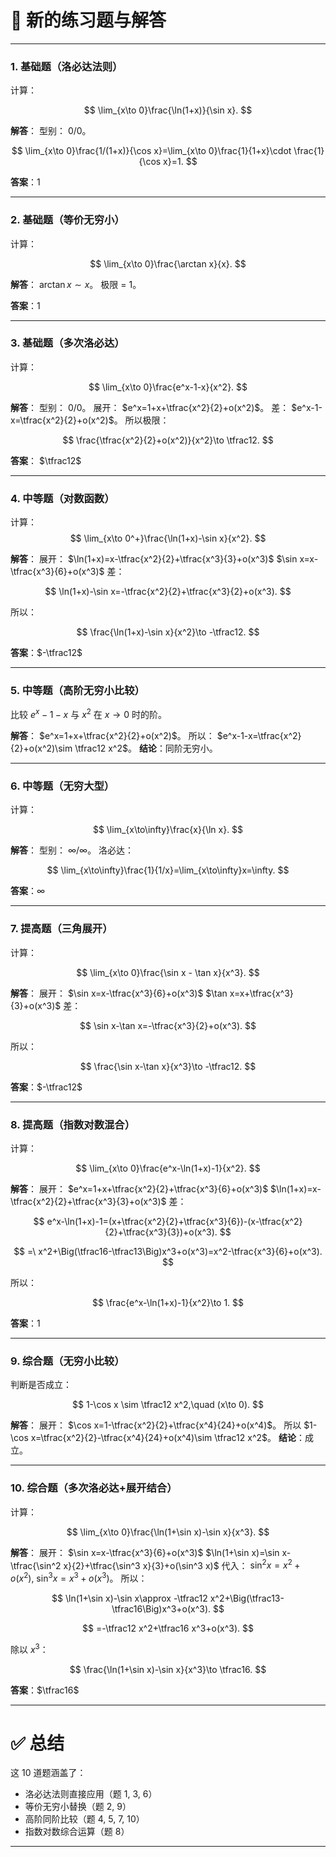 
# 📘 新的练习题与解答

---

### 1. 基础题（洛必达法则）

计算：

$$
\lim_{x\to 0}\frac{\ln(1+x)}{\sin x}.
$$

**解答**：
型别： $0/0$。

$$
\lim_{x\to 0}\frac{1/(1+x)}{\cos x}=\lim_{x\to 0}\frac{1}{1+x}\cdot \frac{1}{\cos x}=1.
$$

**答案**：1

---

### 2. 基础题（等价无穷小）

计算：

$$
\lim_{x\to 0}\frac{\arctan x}{x}.
$$

**解答**：
$\arctan x \sim x$。
极限 = 1。

**答案**：1

---

### 3. 基础题（多次洛必达）

计算：

$$
\lim_{x\to 0}\frac{e^x-1-x}{x^2}.
$$

**解答**：
型别： $0/0$。
展开： $e^x=1+x+\tfrac{x^2}{2}+o(x^2)$。
差： $e^x-1-x=\tfrac{x^2}{2}+o(x^2)$。
所以极限：

$$
\frac{\tfrac{x^2}{2}+o(x^2)}{x^2}\to \tfrac12.
$$

**答案**： $\tfrac12$

---

### 4. 中等题（对数函数）

计算：
$$
\lim_{x\to 0^+}\frac{\ln(1+x)-\sin x}{x^2}.
$$

**解答**：
展开：
$\ln(1+x)=x-\tfrac{x^2}{2}+\tfrac{x^3}{3}+o(x^3)$
$\sin x=x-\tfrac{x^3}{6}+o(x^3)$
差：

$$
\ln(1+x)-\sin x=-\tfrac{x^2}{2}+\tfrac{x^3}{2}+o(x^3).
$$

所以：

$$
\frac{\ln(1+x)-\sin x}{x^2}\to -\tfrac12.
$$

**答案**：$-\tfrac12$

---

### 5. 中等题（高阶无穷小比较）

比较 $e^x-1-x$ 与 $x^2$ 在 $x\to 0$ 时的阶。

**解答**：
$e^x=1+x+\tfrac{x^2}{2}+o(x^2)$。
所以： $e^x-1-x=\tfrac{x^2}{2}+o(x^2)\sim \tfrac12 x^2$。
**结论**：同阶无穷小。

---

### 6. 中等题（无穷大型）

计算：

$$
\lim_{x\to\infty}\frac{x}{\ln x}.
$$

**解答**：
型别： $\infty/\infty$。
洛必达：

$$
\lim_{x\to\infty}\frac{1}{1/x}=\lim_{x\to\infty}x=\infty.
$$

**答案**：$\infty$

---

### 7. 提高题（三角展开）

计算：

$$
\lim_{x\to 0}\frac{\sin x - \tan x}{x^3}.
$$

**解答**：
展开：
$\sin x=x-\tfrac{x^3}{6}+o(x^3)$
$\tan x=x+\tfrac{x^3}{3}+o(x^3)$
差：

$$
\sin x-\tan x=-\tfrac{x^3}{2}+o(x^3).
$$

所以：

$$
\frac{\sin x-\tan x}{x^3}\to -\tfrac12.
$$

**答案**：$-\tfrac12$

---

### 8. 提高题（指数对数混合）

计算：

$$
\lim_{x\to 0}\frac{e^x-\ln(1+x)-1}{x^2}.
$$

**解答**：
展开：
$e^x=1+x+\tfrac{x^2}{2}+\tfrac{x^3}{6}+o(x^3)$
$\ln(1+x)=x-\tfrac{x^2}{2}+\tfrac{x^3}{3}+o(x^3)$
差：

$$
e^x-\ln(1+x)-1=(x+\tfrac{x^2}{2}+\tfrac{x^3}{6})-(x-\tfrac{x^2}{2}+\tfrac{x^3}{3})+o(x^3).
$$

$$
=\ x^2+\Big(\tfrac16-\tfrac13\Big)x^3+o(x^3)=x^2-\tfrac{x^3}{6}+o(x^3).
$$

所以：

$$
\frac{e^x-\ln(1+x)-1}{x^2}\to 1.
$$

**答案**：1

---

### 9. 综合题（无穷小比较）

判断是否成立：

$$
1-\cos x \sim \tfrac12 x^2,\quad (x\to 0).
$$

**解答**：
展开： $\cos x=1-\tfrac{x^2}{2}+\tfrac{x^4}{24}+o(x^4)$。
所以 $1-\cos x=\tfrac{x^2}{2}-\tfrac{x^4}{24}+o(x^4)\sim \tfrac12 x^2$。
**结论**：成立。

---

### 10. 综合题（多次洛必达+展开结合）

计算：

$$
\lim_{x\to 0}\frac{\ln(1+\sin x)-\sin x}{x^3}.
$$

**解答**：
展开：
$\sin x=x-\tfrac{x^3}{6}+o(x^3)$
$\ln(1+\sin x)=\sin x-\tfrac{\sin^2 x}{2}+\tfrac{\sin^3 x}{3}+o(\sin^3 x)$
代入：
$\sin^2 x=x^2+o(x^2),\ \sin^3 x=x^3+o(x^3)$。
所以：

$$
\ln(1+\sin x)-\sin x\approx -\tfrac12 x^2+\Big(\tfrac13-\tfrac16\Big)x^3+o(x^3).
$$

$$
=-\tfrac12 x^2+\tfrac16 x^3+o(x^3).
$$

除以 $x^3$：

$$
\frac{\ln(1+\sin x)-\sin x}{x^3}\to \tfrac16.
$$

**答案**：$\tfrac16$

---

# ✅ 总结

这 10 道题涵盖了：

* 洛必达法则直接应用（题 1, 3, 6）
* 等价无穷小替换（题 2, 9）
* 高阶同阶比较（题 4, 5, 7, 10）
* 指数对数综合运算（题 8）

---


